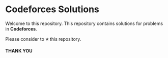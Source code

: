 # Codeforces Solutions

Welcome to this repository. This repository contains solutions for problems in **Codeforces**.

Please consider to **⭐** this repository.

**THANK YOU**

